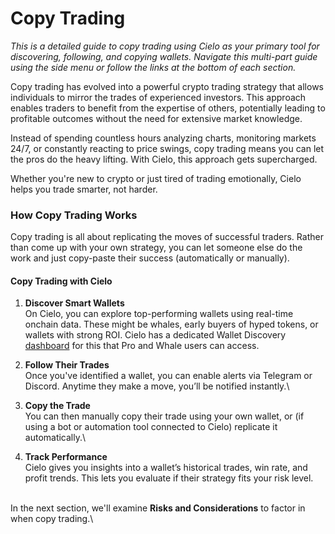 # Copy Trading

_This is a detailed guide to copy trading using Cielo as your primary tool for discovering, following, and copying wallets. Navigate this multi-part guide using the side menu or follow the links at the bottom of each section._

Copy trading has evolved into a powerful crypto trading strategy that allows individuals to mirror the trades of experienced investors. This approach enables traders to benefit from the expertise of others, potentially leading to profitable outcomes without the need for extensive market knowledge.​

Instead of spending countless hours analyzing charts, monitoring markets 24/7, or constantly reacting to price swings, copy trading means you can let the pros do the heavy lifting. With Cielo, this approach gets supercharged.

Whether you're new to crypto or just tired of trading emotionally, Cielo helps you trade smarter, not harder.

### How Copy Trading Works

Copy trading is all about replicating the moves of successful traders. Rather than come up with your own strategy, you can let someone else do the work and just copy-paste their success (automatically or manually).

#### **Copy Trading with Cielo**

1. **Discover Smart Wallets**\
   On Cielo, you can explore top-performing wallets using real-time onchain data. These might be whales, early buyers of hyped tokens, or wallets with strong ROI. Cielo has a dedicated Wallet Discovery [dashboard](https://app.cielo.finance/wallet-discovery) for this that Pro and Whale users can access.[\
   ](https://app.cielo.finance/wallet-discovery)
2. **Follow Their Trades**\
   Once you've identified a wallet, you can enable alerts via Telegram or Discord. Anytime they make a move, you’ll be notified instantly.\

3. **Copy the Trade**\
   You can then manually copy their trade using your own wallet, or (if using a bot or automation tool connected to Cielo) replicate it automatically.\

4. **Track Performance**\
   Cielo gives you insights into a wallet’s historical trades, win rate, and profit trends. This lets you evaluate if their strategy fits your risk level.

\
In the next section, we'll examine **Risks and Considerations** to factor in when copy trading.\
